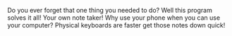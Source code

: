 Do you ever forget that one thing you needed to do? Well this program solves it all! Your own note taker! Why use your phone when you can use your computer? Physical keyboards are faster get those notes down quick!

